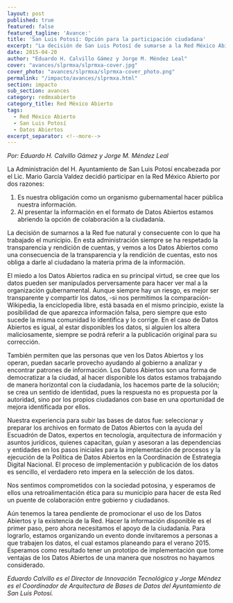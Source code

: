 ```yaml
---
layout: post
published: true
featured: false
featured_tagline: 'Avance:'
title: 'San Luis Potosí: Opción para la participación ciudadana'
excerpt: "La decisión de San Luis Potosí de sumarse a la Red México Abierto fue natural y consecuente con lo que ha trabajado el municipio en temas de transparencia y rendición de cuentas."
date: 2015-04-20
author: "Eduardo H. Calvillo Gámez y Jorge M. Méndez Leal"
cover: "avances/slprmxa/slprmxa-cover.jpg"
cover_photo: "avances/slprmxa/slprmxa-cover_photo.png"
permalink: "/impacto/avances/slprmxa.html"
section: impacto
sub_section: avances
category: redmxabierto
category_title: Red México Abierto
tags:
  - Red México Abierto
  - San Luis Potosí
  - Datos Abiertos
excerpt_separator: <!--more-->
---
```


*Por: Eduardo H. Calvillo Gámez y Jorge M. Méndez Leal*

La Administración del H. Ayuntamiento de San Luis Potosí encabezada por el Lic. Mario García Valdez decidió participar en la Red México Abierto por dos razones:
1. Es nuestra obligación como un organismo gubernamental hacer pública nuestra información.
2. Al presentar la información en el formato de Datos Abiertos estamos abriendo la opción de colaboración a la ciudadanía.

<!--more-->

La decisión de sumarnos a la Red fue natural y consecuente con lo que ha trabajado el municipio. En esta administración siempre se ha respetado la transparencia y rendición de cuentas, y vemos a los Datos Abiertos como una consecuencia de la transparencia y la rendición de cuentas, esto nos obliga a darle al ciudadano la materia prima de la información.

El miedo a los Datos Abiertos radica en su principal virtud, se cree que los datos pueden ser manipulados perversamente para hacer ver mal a la organización gubernamental. Aunque siempre hay un riesgo, es mejor ser transparente y compartir los datos, -si nos permitimos la comparación- Wikipedia, la enciclopedia libre, está basada en el mismo principio, existe la posibilidad de que aparezca información falsa, pero siempre que esto sucede la misma comunidad lo identifica y lo corrige. En el caso de Datos Abiertos es igual, al estar disponibles los datos, si alguien los altera maliciosamente, siempre se podrá referir a la publicación original para su corrección.

También permiten que las personas que ven los Datos Abiertos y los operan, puedan sacarle provecho ayudando al gobierno a analizar y encontrar patrones de información. Los Datos Abiertos son una forma de democratizar a la ciudad, al hacer disponible los datos estamos trabajando de manera horizontal con la ciudadanía, los hacemos parte de la solución; se crea un sentido de identidad, pues la respuesta no es propuesta por la autoridad, sino por los propios ciudadanos con base en una oportunidad de mejora identificada por ellos.

Nuestra experiencia para subir las bases de datos fue: seleccionar y preparar los archivos en formato de Datos Abiertos con la ayuda del Escuadrón de Datos, expertos en tecnología, arquitectura de información y asuntos jurídicos, quienes capacitan, guían y asesoran a las dependencias y entidades en los pasos iniciales para la implementación de procesos y la ejecución de la Política de Datos Abiertos en la Coordinación de Estrategia Digital Nacional. El proceso de implementación y publicación de los datos es sencillo, el verdadero reto impera en la selección de los datos.

Nos sentimos comprometidos con la sociedad potosina, y esperamos de ellos una retroalimentación ética para su municipio para hacer de esta Red un puente de colaboración entre gobierno y ciudadanos.

Aún tenemos la tarea pendiente de promocionar el uso de los Datos Abiertos y la existencia de la Red.
Hacer la información disponible es el primer paso, pero ahora necesitamos el apoyo de la ciudadanía.
Para lograrlo, estamos organizando un evento donde invitaremos a personas a que trabajen los datos, el cual estamos planeando para el verano 2015. Esperamos como resultado tener un prototipo de implementación que tome ventajas de los Datos Abiertos de una manera que nosotros no hayamos considerado.


*Eduardo Calvillo es el Director de Innovación Tecnológica y Jorge Méndez es el Coordinador de Arquitectura de Bases de Datos del Ayuntamiento de San Luis Potosí.*
